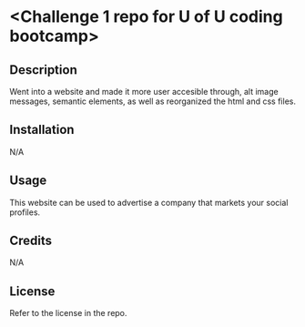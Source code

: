 # <Challenge 1 repo for U of U coding bootcamp>

## Description

Went into a website and made it more user accesible through, alt image messages, semantic elements, as well as reorganized the html and css files.

## Installation

N/A

## Usage

This website can be used to advertise a company that markets your social profiles.

## Credits

N/A

## License

Refer to the license in the repo.
